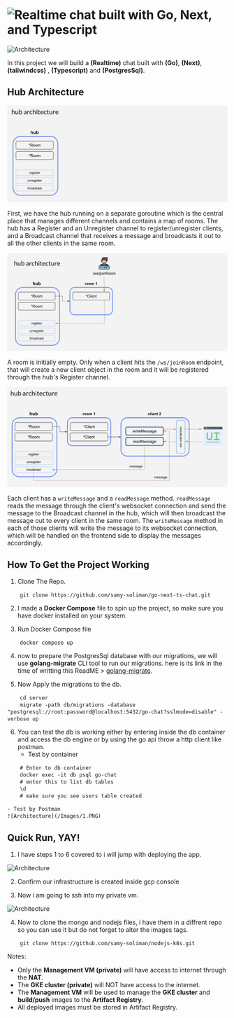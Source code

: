 # ![Realtime chat built with Go, Next, and Typescript](image.png)

![Architecture](/Images/Architecture.png)

In this project we will build a **(Realtime)** chat built with **(Go)**, **(Next)**, **(tailwindcss)** ,  **(Typescript)** and **(PostgresSql)**.

## Hub Architecture

![Initial Hub Architecture](/assets/hub_initial.jpg)

First, we have the hub running on a separate goroutine which is the central place that manages different channels and contains a map of rooms. The hub has a Register and an Unregister channel to register/unregister clients, and a Broadcast channel that receives a message and broadcasts it out to all the other clients in the same room.

![Client joins room](/assets/join_room.jpg)

A room is initially empty. Only when a client hits the `/ws/joinRoom` endpoint, that will create a new client object in the room and it will be registered through the hub's Register channel.

![Hub Architecture](/assets/hub_architecture.jpg)

Each client has a `writeMessage` and a `readMessage` method. `readMessage` reads the message through the client's websocket connection and send the message to the Broadcast channel in the hub, which will then broadcast the message out to every client in the same room. The `writeMessage` method in each of those clients will write the message to its websocket connection, which will be handled on the frontend side to display the messages accordingly.

## How To Get the Project Working
1. Clone The Repo.

```Shell
    git clone https://github.com/samy-soliman/go-next-ts-chat.git
```

2. I made a **Docker Compose** file to spin up the project, so make sure you have docker installed on your system.

3. Run Docker Compose file

```Shell
    docker compose up
```

4. now to prepare the PostgresSql database with our migrations, we will use **golang-migrate** CLI tool to run our migrations. here is its link in the time of writting this ReadME > [golang-migrate](https://github.com/golang-migrate/migrate).

5. Now Apply the migrations to the db.

```Shell
    cd server
    migrate -path db/migrations -database "postgresql://root:password@localhost:5432/go-chat?sslmode=disable" -verbose up
```

6. You can test the db is working either by entering inside the db container and access the db engine or by using the go api throw a http client like postman.
    - Test by container

```Shell
    # Enter to db container
    docker exec -it db psql go-chat
    # enter this to list db tables
    \d
    # make sure you see users table created
```

    - Test by Postman
    ![Architecture](/Images/1.PNG)
## Quick Run,  YAY!
1. I have steps 1 to 6 covered to i will jump with deploying the app.

![Architecture](/Images/1.PNG)

2. Confirm our infrastructure is created inside gcp console

3. Now i am going to ssh into my private vm.

![Architecture](/Images/2.PNG)

4. Now to clone the mongo and nodejs files, i have them in a diffrent repo so you can use it but do not forget to alter the images tags.

```Shell
    git clone https://github.com/samy-soliman/nodejs-k8s.git
```
Notes:
- Only the **Management VM (private)** will have access to internet through the **NAT**.
- The **GKE cluster (private)** will NOT have access to the internet.
- The **Management VM** will be used to manage the **GKE cluster** and **build/push** images to the **Artifact Registry**.
- All deployed images must be stored in Artifact Registry.